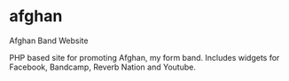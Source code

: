 # afghan
Afghan Band Website

PHP based site for promoting Afghan, my form band. Includes widgets for Facebook, Bandcamp, Reverb Nation and Youtube. 

